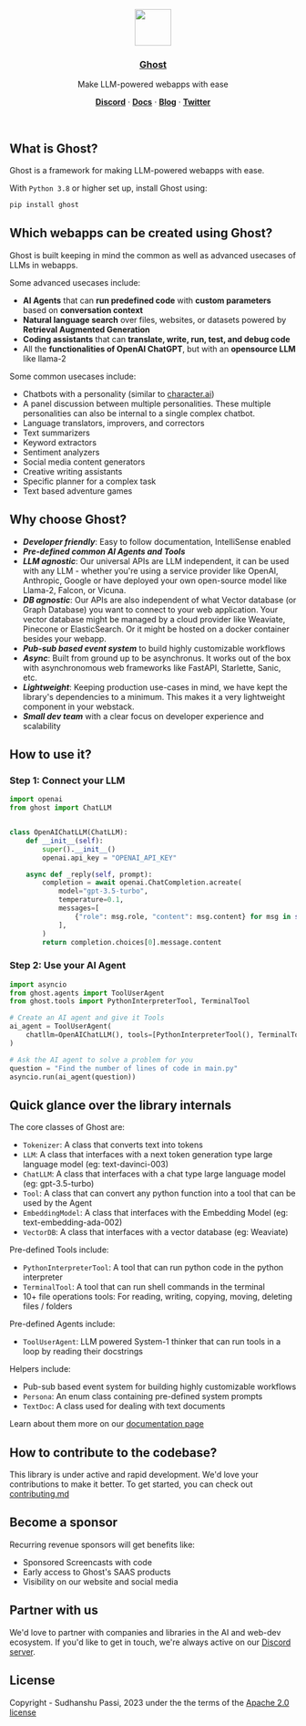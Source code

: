 <p align="center">
  <a href="https://ghost.ai">
    <img src="https://ghost.ai/logo.png" height="64">
    <h3 align="center">Ghost</h3>
  </a>
</p>

<p align="center">
  Make LLM-powered webapps with ease
</p>

<p align="center">
  <a href="https://discord.gg/aQa53fRdXx"><strong>Discord</strong></a> ·
  <a href="https://ghost.ai/docs"><strong>Docs</strong></a> ·
  <a href="https://ghost.ai/blog"><strong>Blog</strong></a> ·
  <a href="https://twitter.com/Embedia_ai"><strong>Twitter</strong></a>
</p>
<br/>

## What is Ghost?

Ghost is a framework for making LLM-powered webapps with ease.

With `Python 3.8` or higher set up, install Ghost using:

```bash
pip install ghost
```

## Which webapps can be created using Ghost?

Ghost is built keeping in mind the common as well as advanced usecases of LLMs
in webapps.

Some advanced usecases include:

-   **AI Agents** that can **run predefined code** with **custom parameters**
    based on **conversation context**
-   **Natural language search** over files, websites, or datasets powered by
    **Retrieval Augmented Generation**
-   **Coding assistants** that can **translate, write, run, test, and debug code**
-   All the **functionalities of OpenAI ChatGPT**, but with an **opensource LLM**
    like llama-2

Some common usecases include:

-   Chatbots with a personality (similar to
    [character.ai](https://beta.character.ai/))
-   A panel discussion between multiple personalities. These multiple
    personalities can also be internal to a single complex chatbot.
-   Language translators, improvers, and correctors
-   Text summarizers
-   Keyword extractors
-   Sentiment analyzers
-   Social media content generators
-   Creative writing assistants
-   Specific planner for a complex task
-   Text based adventure games

## Why choose Ghost?

-   _**Developer friendly**_: Easy to follow documentation, IntelliSense enabled
-   _**Pre-defined common AI Agents and Tools**_
-   _**LLM agnostic**_: Our universal APIs are LLM independent, it can be used
    with any LLM - whether you're using a service provider like OpenAI, Anthropic,
    Google or have deployed your own open-source model like Llama-2, Falcon, or
    Vicuna.
-   _**DB agnostic**_: Our APIs are also independent of what Vector database (or
    Graph Database) you want to connect to your web application. Your vector
    database might be managed by a cloud provider like Weaviate, Pinecone or
    ElasticSearch. Or it might be hosted on a docker container besides your
    webapp.
-   _**Pub-sub based event system**_ to build highly customizable workflows
-   _**Async**_: Built from ground up to be asynchronus. It works out of the box
    with asynchronomous web frameworks like FastAPI, Starlette, Sanic, etc.
-   _**Lightweight**_: Keeping production use-cases in mind, we have kept the
    library's dependencies to a minimum. This makes it a very lightweight
    component in your webstack.
-   _**Small dev team**_ with a clear focus on developer experience and
    scalability

## How to use it?

### Step 1: Connect your LLM

```python
import openai
from ghost import ChatLLM


class OpenAIChatLLM(ChatLLM):
    def __init__(self):
        super().__init__()
        openai.api_key = "OPENAI_API_KEY"

    async def _reply(self, prompt):
        completion = await openai.ChatCompletion.acreate(
            model="gpt-3.5-turbo",
            temperature=0.1,
            messages=[
                {"role": msg.role, "content": msg.content} for msg in self.chat_history
            ],
        )
        return completion.choices[0].message.content
```

### Step 2: Use your AI Agent

```python
import asyncio
from ghost.agents import ToolUserAgent
from ghost.tools import PythonInterpreterTool, TerminalTool

# Create an AI agent and give it Tools
ai_agent = ToolUserAgent(
    chatllm=OpenAIChatLLM(), tools=[PythonInterpreterTool(), TerminalTool()]
)

# Ask the AI agent to solve a problem for you
question = "Find the number of lines of code in main.py"
asyncio.run(ai_agent(question))
```

## Quick glance over the library internals

The core classes of Ghost are:

-   `Tokenizer`: A class that converts text into tokens
-   `LLM`: A class that interfaces with a next token generation type large language model (eg: text-davinci-003)
-   `ChatLLM`: A class that interfaces with a chat type large language model (eg: gpt-3.5-turbo)
-   `Tool`: A class that can convert any python function into a tool that can be used by the Agent
-   `EmbeddingModel`: A class that interfaces with the Embedding Model (eg: text-embedding-ada-002)
-   `VectorDB`: A class that interfaces with a vector database (eg: Weaviate)

Pre-defined Tools include:

-   `PythonInterpreterTool`: A tool that can run python code in the python interpreter
-   `TerminalTool`: A tool that can run shell commands in the terminal
-   10+ file operations tools: For reading, writing, copying, moving, deleting files / folders

Pre-defined Agents include:

-   `ToolUserAgent`: LLM powered System-1 thinker that can run tools in a loop by reading their docstrings

Helpers include:

-   Pub-sub based event system for building highly customizable workflows
-   `Persona`: An enum class containing pre-defined system prompts
-   `TextDoc`: A class used for dealing with text documents

Learn about them more on our [documentation page](https://ghost.ai/docs)

## How to contribute to the codebase?

This library is under active and rapid development. We'd love your contributions to make it better. To get started, you can check out [contributing.md](./CONTRIBUTING.md)

## Become a sponsor

Recurring revenue sponsors will get benefits like:

-   Sponsored Screencasts with code
-   Early access to Ghost's SAAS products
-   Visibility on our website and social media

## Partner with us

We'd love to partner with companies and libraries in the AI and web-dev ecosystem. If you'd like to get in touch, we're always active on our [Discord server](https://discord.gg/aQa53fRdXx).

## License

Copyright - Sudhanshu Passi, 2023 under the the terms of the [Apache 2.0 license](./LICENSE)
